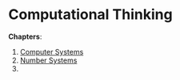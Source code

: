 # Computational Thinking

**Chapters**:
1) [Computer Systems](1/README.md)
2) [Number Systems](2/README.md)
3) 